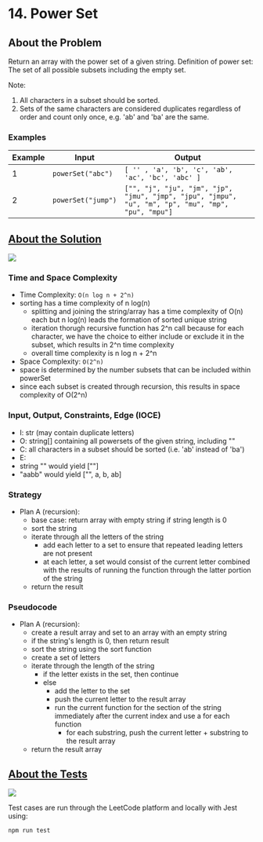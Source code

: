 # 14. Power Set

## About the Problem

Return an array with the power set of a given string.
Definition of power set: The set of all possible subsets including the empty set.

Note:
 1. All characters in a subset should be sorted.
 2. Sets of the same characters are considered duplicates regardless of order and count only once, e.g. 'ab' and 'ba' are the same.

### Examples

| Example| Input | Output |
| --- | --- | --- |
| 1 | `powerSet("abc")` | `[ '' , 'a', 'b', 'c', 'ab', 'ac', 'bc', 'abc' ]` |
| 2 | `powerSet("jump")` | `["", "j", "ju", "jm", "jp", "jmu", "jmp", "jpu", "jmpu", "u", "m", "p", "mu", "mp", "pu", "mpu"]` |

## <a href='./powerSet.js'>About the Solution</a>

<img src='https://img.shields.io/badge/JavaScript-F7DF1E.svg?style=for-the-badge&logo=JavaScript&logoColor=black' />

### Time and Space Complexity
 - Time Complexity: `O(n log n + 2^n)`
  - sorting has a time complexity of n log(n)
    - splitting and joining the string/array has a time complexity of O(n) each but n log(n) leads the formation of sorted unique string
    - iteration thorugh recursive function has 2^n call because for each character, we have the choice to either include or exclude it in the subset, which results in 2^n time complexity
    - overall time complexity is n log n + 2^n
 - Space Complexity: `O(2^n)`
  - space is determined by the number subsets that can be included within powerSet
  - since each subset is created through recursion, this results in space complexity of O(2^n)

### Input, Output, Constraints, Edge (IOCE)

 - I: str (may contain duplicate letters)
 - O: string[] containing all powersets of the given string, including ""
 - C: all characters in a subset should be sorted (i.e. 'ab' instead of 'ba')
 - E:
  - string "" would yield [""]
  - "aabb" would yield ["", a, b, ab]

### Strategy
- Plan A (recursion):
  - base case: return array with empty string if string length is 0
  - sort the string
  - iterate through all the letters of the string
    - add each letter to a set to ensure that repeated leading letters are not present
    - at each letter, a set would consist of the current letter combined with the results of running the function through the latter portion of the string
  - return the result

### Pseudocode
- Plan A (recursion):
  - create a result array and set to an array with an empty string
  - if the string's length is 0, then return result
  - sort the string using the sort function
  - create a set of letters
  - iterate through the length of the string
    - if the letter exists in the set, then continue
    - else
      - add the letter to the set
      - push the current letter to the result array
      - run the current function for the section of the string immediately after the current index and use a for each function
        - for each substring, push the current letter + substring to the result array
  - return the result array

## <a href='./powerSet.test.js'>About the Tests</a>

<img src='https://img.shields.io/badge/Jest-C21325.svg?style=for-the-badge&logo=Jest&logoColor=white' />

Test cases are run through the LeetCode platform and locally with Jest using:
```
npm run test
```